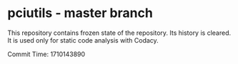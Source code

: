 # pciutils - master branch

This repository contains frozen state of the repository.
Its history is cleared. It is used only for static code
analysis with Codacy.

Commit Time: 1710143890